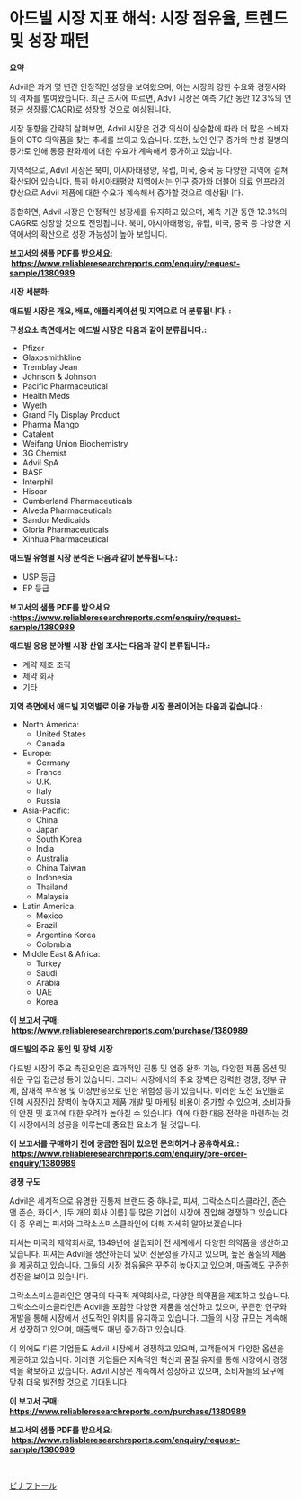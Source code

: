 <p><h1>아드빌 시장 지표 해석: 시장 점유율, 트렌드 및 성장 패턴</h1></p><p><strong>요약</strong></p>
<p><p>Advil은 과거 몇 년간 안정적인 성장을 보여왔으며, 이는 시장의 강한 수요와 경쟁사와의 격차를 벌여왔습니다. 최근 조사에 따르면, Advil 시장은 예측 기간 동안 12.3%의 연평균 성장률(CAGR)로 성장할 것으로 예상됩니다.</p><p>시장 동향을 간략히 살펴보면, Advil 시장은 건강 의식이 상승함에 따라 더 많은 소비자들이 OTC 의약품을 찾는 추세를 보이고 있습니다. 또한, 노인 인구 증가와 만성 질병의 증가로 인해 통증 완화제에 대한 수요가 계속해서 증가하고 있습니다.</p><p>지역적으로, Advil 시장은 북미, 아시아태평양, 유럽, 미국, 중국 등 다양한 지역에 걸쳐 확산되어 있습니다. 특히 아시아태평양 지역에서는 인구 증가와 더불어 의료 인프라의 향상으로 Advil 제품에 대한 수요가 계속해서 증가할 것으로 예상됩니다.</p><p>종합하면, Advil 시장은 안정적인 성장세를 유지하고 있으며, 예측 기간 동안 12.3%의 CAGR로 성장할 것으로 전망됩니다. 북미, 아시아태평양, 유럽, 미국, 중국 등 다양한 지역에서의 확산으로 성장 가능성이 높아 보입니다.</p></p>
<p><strong>보고서의 샘플 PDF를 받으세요: &nbsp;<a href="https://www.reliableresearchreports.com/enquiry/request-sample/1380989">https://www.reliableresearchreports.com/enquiry/request-sample/1380989</a></strong></p>
<p><strong>시장 세분화:</strong></p>
<p><strong> 애드빌 시장은 개요, 배포, 애플리케이션 및 지역으로 더 분류됩니다. :</strong></p>
<p><strong>구성요소 측면에서는 애드빌 시장은 다음과 같이 분류됩니다.:</strong></p>
<p><ul><li>Pfizer</li><li>Glaxosmithkline</li><li>Tremblay Jean</li><li>Johnson & Johnson</li><li>Pacific Pharmaceutical</li><li>Health Meds</li><li>Wyeth</li><li>Grand Fly Display Product</li><li>Pharma Mango</li><li>Catalent</li><li>Weifang Union Biochemistry</li><li>3G Chemist</li><li>Advil SpA</li><li>BASF</li><li>Interphil</li><li>Hisoar</li><li>Cumberland Pharmaceuticals</li><li>Alveda Pharmaceuticals</li><li>Sandor Medicaids</li><li>Gloria Pharmaceuticals</li><li>Xinhua Pharmaceutical</li></ul></p>
<p><strong> 애드빌 유형별 시장 분석은 다음과 같이 분류됩니다.:</strong></p>
<p><ul><li>USP 등급</li><li>EP 등급</li></ul></p>
<p><strong>보고서의 샘플 PDF를 받으세요 :<a href="https://www.reliableresearchreports.com/enquiry/request-sample/1380989">https://www.reliableresearchreports.com/enquiry/request-sample/1380989</a></strong></p>
<p><strong> 애드빌 응용 분야별 시장 산업 조사는 다음과 같이 분류됩니다.:</strong></p>
<p><ul><li>계약 제조 조직</li><li>제약 회사</li><li>기타</li></ul></p>
<p><strong>지역 측면에서 애드빌 지역별로 이용 가능한 시장 플레이어는 다음과 같습니다.:</strong></p>
<p><ul>
    <li>
        North America:
        <ul>
            <li>United States</li>
            <li>Canada</li>
        </ul>
    </li>
    <li>
        Europe:
        <ul>
            <li>Germany</li>
            <li>France</li>
            <li>U.K.</li>
            <li>Italy</li>
            <li>Russia</li>
        </ul>
    </li>
    <li>
        Asia-Pacific:
        <ul>
            <li>China</li>
            <li>Japan</li>
            <li>South Korea</li>
            <li>India</li>
            <li>Australia</li>
            <li>China Taiwan</li>
            <li>Indonesia</li>
            <li>Thailand</li>
            <li>Malaysia</li>
        </ul>
    </li>
    <li>
        Latin America:
        <ul>
            <li>Mexico</li>
            <li>Brazil</li>
            <li>Argentina Korea</li>
            <li>Colombia</li>
        </ul>
    </li>
    <li>
        Middle East & Africa:
        <ul>
            <li>Turkey</li>
            <li>Saudi</li>
            <li>Arabia</li>
            <li>UAE</li>
            <li>Korea</li>
        </ul>
    </li>
    </ul></p>
<p><strong>이 보고서 구매: &nbsp;<a href="https://www.reliableresearchreports.com/purchase/1380989">https://www.reliableresearchreports.com/purchase/1380989</a></strong></p>
<p><strong>애드빌의 주요 동인 및 장벽 시장</strong></p>
<p><p>아드빌 시장의 주요 촉진요인은 효과적인 진통 및 염증 완화 기능, 다양한 제품 옵션 및 쉬운 구입 접근성 등이 있습니다. 그러나 시장에서의 주요 장벽은 강력한 경쟁, 정부 규제, 잠재적 부작용 및 이상반응으로 인한 위험성 등이 있습니다. 이러한 도전 요인들로 인해 시장진입 장벽이 높아지고 제품 개발 및 마케팅 비용이 증가할 수 있으며, 소비자들의 안전 및 효과에 대한 우려가 높아질 수 있습니다. 이에 대한 대응 전략을 마련하는 것이 시장에서의 성공을 이루는데 중요한 요소가 될 것입니다.</p></p>
<p><strong>이 보고서를 구매하기 전에 궁금한 점이 있으면 문의하거나 공유하세요.: &nbsp;<a href="https://www.reliableresearchreports.com/enquiry/pre-order-enquiry/1380989">https://www.reliableresearchreports.com/enquiry/pre-order-enquiry/1380989</a></strong></p>
<p><strong>경쟁 구도</strong></p>
<p><p>Advil은 세계적으로 유명한 진통제 브랜드 중 하나로, 피셔, 그락소스미스클라인, 존슨 앤 존슨, 화이스, [두 개의 회사 이름] 등 많은 기업이 시장에 진입해 경쟁하고 있습니다. 이 중 우리는 피셔와 그락소스미스클라인에 대해 자세히 알아보겠습니다.</p><p>피셔는 미국의 제약회사로, 1849년에 설립되어 전 세계에서 다양한 의약품을 생산하고 있습니다. 피셔는 Advil을 생산하는데 있어 전문성을 가지고 있으며, 높은 품질의 제품을 제공하고 있습니다. 그들의 시장 점유율은 꾸준히 높아지고 있으며, 매출액도 꾸준한 성장을 보이고 있습니다. </p><p>그락소스미스클라인은 영국의 다국적 제약회사로, 다양한 의약품을 제조하고 있습니다. 그락소스미스클라인은 Advil을 포함한 다양한 제품을 생산하고 있으며, 꾸준한 연구와 개발을 통해 시장에서 선도적인 위치를 유지하고 있습니다. 그들의 시장 규모는 계속해서 성장하고 있으며, 매출액도 매년 증가하고 있습니다.</p><p>이 외에도 다른 기업들도 Advil 시장에서 경쟁하고 있으며, 고객들에게 다양한 옵션을 제공하고 있습니다. 이러한 기업들은 지속적인 혁신과 품질 유지를 통해 시장에서 경쟁력을 확보하고 있습니다. Advil 시장은 계속해서 성장하고 있으며, 소비자들의 요구에 맞춰 더욱 발전할 것으로 기대됩니다.</p></p>
<p><strong>이 보고서 구매: &nbsp; <a href="https://www.reliableresearchreports.com/purchase/1380989">https://www.reliableresearchreports.com/purchase/1380989</a></strong></p>
<p><strong>보고서의 샘플 PDF를 받으세요: &nbsp;<a href="https://www.reliableresearchreports.com/enquiry/request-sample/1380989">https://www.reliableresearchreports.com/enquiry/request-sample/1380989</a></strong><strong></strong></p>
<p>&nbsp;</p>
<p><p><a href="https://github.com/zoetazuur/Market-Research-Report-List-1/blob/main/793897513042.md">ビナフトール</a></p></p>